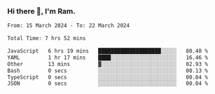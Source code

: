 ### Hi there 👋, I'm Ram.

<!--START_SECTION:waka-->

```txt
From: 15 March 2024 - To: 22 March 2024

Total Time: 7 hrs 52 mins

JavaScript   6 hrs 19 mins   ████████████████████░░░░░   80.40 %
YAML         1 hr 17 mins    ████░░░░░░░░░░░░░░░░░░░░░   16.46 %
Other        13 mins         ▓░░░░░░░░░░░░░░░░░░░░░░░░   02.93 %
Bash         0 secs          ░░░░░░░░░░░░░░░░░░░░░░░░░   00.13 %
TypeScript   0 secs          ░░░░░░░░░░░░░░░░░░░░░░░░░   00.04 %
JSON         0 secs          ░░░░░░░░░░░░░░░░░░░░░░░░░   00.04 %
```

<!--END_SECTION:waka-->
